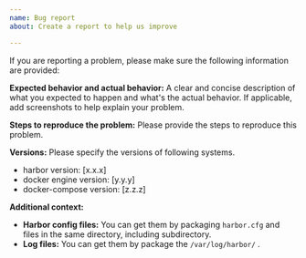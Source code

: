 ```yaml
---
name: Bug report
about: Create a report to help us improve

---
```


If you are reporting a problem, please make sure the following information are provided:

**Expected behavior and actual behavior:**
A clear and concise description of what you expected to happen and what's the actual behavior. If applicable, add screenshots to help explain your problem.

**Steps to reproduce the problem:**
Please provide the steps to reproduce this problem.

**Versions:**
Please specify the versions of following systems.
- harbor version: [x.x.x]
- docker engine version: [y.y.y]
- docker-compose version: [z.z.z]

**Additional context:**
* **Harbor config files:** You can get them by packaging `harbor.cfg` and files in the same directory, including subdirectory.
* **Log files:** You can get them by package the `/var/log/harbor/` .
